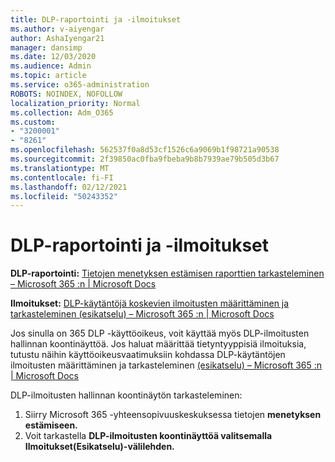 ```yaml
---
title: DLP-raportointi ja -ilmoitukset
ms.author: v-aiyengar
author: AshaIyengar21
manager: dansimp
ms.date: 12/03/2020
ms.audience: Admin
ms.topic: article
ms.service: o365-administration
ROBOTS: NOINDEX, NOFOLLOW
localization_priority: Normal
ms.collection: Adm_O365
ms.custom:
- "3200001"
- "8261"
ms.openlocfilehash: 562537f0a8d53cf1526c6a9069b1f98721a90538
ms.sourcegitcommit: 2f39850ac0fba9fbeba9b8b7939ae79b505d3b67
ms.translationtype: MT
ms.contentlocale: fi-FI
ms.lasthandoff: 02/12/2021
ms.locfileid: "50243352"
---
```

# <a name="dlp-reporting-and-alerts"></a>DLP-raportointi ja -ilmoitukset

**DLP-raportointi:** [Tietojen menetyksen estämisen raporttien tarkasteleminen – Microsoft 365 :n | Microsoft Docs](https://docs.microsoft.com/microsoft-365/compliance/view-the-dlp-reports?view=o365-worldwide&preserve-view=true)

**Ilmoitukset:** [DLP-käytäntöjä koskevien ilmoitusten määrittäminen ja tarkasteleminen (esikatselu) – Microsoft 365 :n | Microsoft Docs](https://docs.microsoft.com/microsoft-365/compliance/dlp-configure-view-alerts-policies?view=o365-worldwide&preserve-view=true)

 Jos sinulla on 365 DLP -käyttöoikeus, voit käyttää myös DLP-ilmoitusten hallinnan koontinäyttöä.  Jos haluat määrittää tietyntyyppisiä ilmoituksia, tutustu näihin käyttöoikeusvaatimuksiin kohdassa DLP-käytäntöjen ilmoitusten määrittäminen ja tarkasteleminen [(esikatselu) – Microsoft 365 :n | Microsoft Docs](https://docs.microsoft.com/microsoft-365/compliance/dlp-configure-view-alerts-policies?view=o365-worldwide#licensing-for-alert-configuration-options&preserve-view=true)

DLP-ilmoitusten hallinnan koontinäytön tarkasteleminen:

1. Siirry Microsoft 365 -yhteensopivuuskeskuksessa tietojen **menetyksen estämiseen.**
1. Voit tarkastella **DLP-ilmoitusten koontinäyttöä valitsemalla Ilmoitukset(Esikatselu)-välilehden.**